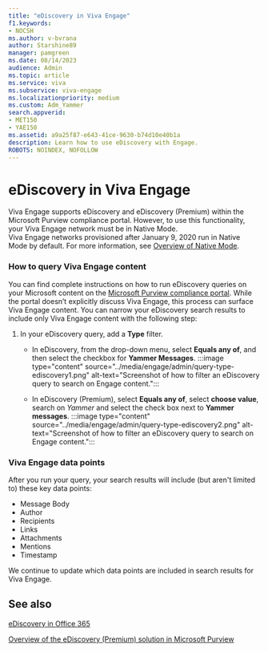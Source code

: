 ```yaml
---
title: "eDiscovery in Viva Engage"
f1.keywords:
- NOCSH
ms.author: v-bvrana
author: Starshine89
manager: pamgreen
ms.date: 08/14/2023
audience: Admin
ms.topic: article
ms.service: viva
ms.subservice: viva-engage
ms.localizationpriority: medium
ms.custom: Adm_Yammer
search.appverid:     
- MET150
- YAE150
ms.assetid: a9a25f87-e643-41ce-9630-b74d10e40b1a
description: Learn how to use eDiscovery with Engage.
ROBOTS: NOINDEX, NOFOLLOW 
---
```


# eDiscovery in Viva Engage

Viva Engage supports eDiscovery and eDiscovery (Premium) within the Microsoft Purview compliance portal. However, to use this functionality, your Viva Engage network must be in Native Mode.  
Viva Engage networks provisioned after January 9, 2020 run in Native Mode by 
default. For more information, see [Overview of Native Mode](overview-native-mode.md).

### How to query Viva Engage content 

You can find complete instructions on how to run eDiscovery queries on your Microsoft content on the [Microsoft Purview compliance portal](/purview/). While the portal doesn’t explicitly discuss Viva Engage, this process can surface Viva Engage content. You can narrow your eDiscovery search results to include only Viva Engage content with the following step:  

1. In your eDiscovery query, add a **Type** filter.  
    -  In eDiscovery, from the drop-down menu, select **Equals any of**, and then select the checkbox for **Yammer Messages**.
    :::image type="content" source="../media/engage/admin/query-type-ediscovery1.png" alt-text="Screenshot of how to filter an eDiscovery query to search on Engage content.":::

    - In eDiscovery (Premium), select **Equals any of**, select **choose value**, search on *Yammer* and select the check box next to **Yammer messages**. 
    :::image type="content" source="../media/engage/admin/query-type-ediscovery2.png" alt-text="Screenshot of how to filter an eDiscovery query to search on Engage content.":::

### Viva Engage data points 
After you run your query, your search results will include (but aren't limited to) these key data points:  

- Message Body
- Author
- Recipients
- Links 
- Attachments
- Mentions 
- Timestamp

We continue to update which data points are included in search results for Viva Engage.

## See also
[eDiscovery in Office 365](/office365/securitycompliance/ediscovery)

[Overview of the eDiscovery (Premium) solution in Microsoft Purview](/office365/securitycompliance/office-365-advanced-ediscovery)